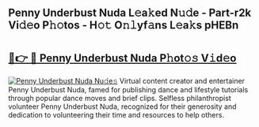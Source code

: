 ## Penny Underbust Nuda L𝚎a𝚔ed N𝚞𝚍e - Part-r2k Vi𝚍𝚎o P𝚑𝚘tos - H𝚘𝚝 O𝚗𝚕yf𝚊ns L𝚎a𝚔s pHEBn

# <h2><a href="http://kfclqb.oniu.top/?m=Penny+Underbust+Nuda">🔗👉 🔴 Penny Underbust Nuda P𝚑ot𝚘𝚜 V𝚒d𝚎o</a></h2>

[![Penny Underbust Nuda Nu𝚍e𝚜](https://i.imgur.com/0qMVB7G.gif)](http://kfclqb.oniu.top/?m=Penny+Underbust+Nuda)
Virtual content creator and entertainer Penny Underbust Nuda, famed for publishing dance and lifestyle tutorials through popular dance moves and brief clips. Selfless philanthropist volunteer Penny Underbust Nuda, recognized for their generosity and dedication to volunteering their time and resources to help others.  

